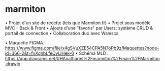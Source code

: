 # marmiton
• Projet d'un site de recette (tels que Marmiton.fr)
• Projet sous modèle MVC - Back & Front
• Ajouts d'une "favoris" par Users; système CRUD & portail de connection
• Collaboration duo avec Walesca

• Maquette FIGMA : https://www.figma.com/file/x4gSVuXZE54CPA5N7oPb9z/Maquettes?node-id=366-2&t=fvXghbLfeQylJHek-0
• Schéma MLD : https://app.diagrams.net/#HAnathariel%2Fmarmiton%2Fmain%2FMarmiton.drawio
